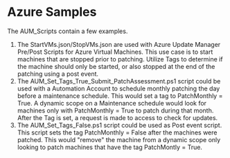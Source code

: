 # Azure Samples
The AUM_Scripts contain a few examples.
1. The StartVMs.json/StopVMs.json are used with Azure Update Manager Pre/Post Scripts for Azure Virtual Machines. This use case is to start machines that are stopped prior to patching. Utilize Tags to determine if the machine should only be started, or also stopped at the end of the patching using a post event.
2. The AUM_Set_Tags_True_Submit_PatchAssessment.ps1 script could be used with a Automation Account to schedule monthly patching the day before a maintenance schedule. This would set a tag to PatchMonthly = True. A dynamic scope on a Maintenance schedule would look for machines only with PatchMonthly = True to patch during that month. After the Tag is set, a request is made to access to check for updates.
3. The AUM_Set_Tags_False.ps1 script could be used as Post event script. This script sets the tag PatchMonthly = False after the machines were patched. This would "remove" the machine from a dynamic scope only looking to patch machines that have the tag PatchMontly = True. 
